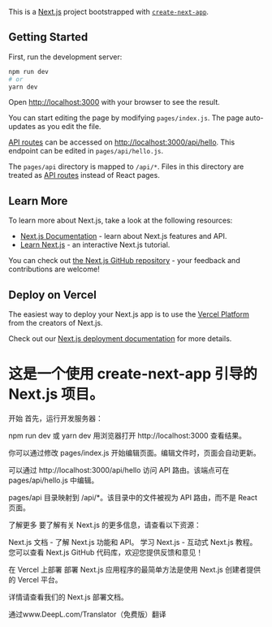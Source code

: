 This is a [Next.js](https://nextjs.org/) project bootstrapped with [`create-next-app`](https://github.com/vercel/next.js/tree/canary/packages/create-next-app).

## Getting Started

First, run the development server:

```bash
npm run dev
# or
yarn dev
```

Open [http://localhost:3000](http://localhost:3000) with your browser to see the result.

You can start editing the page by modifying `pages/index.js`. The page auto-updates as you edit the file.

[API routes](https://nextjs.org/docs/api-routes/introduction) can be accessed on [http://localhost:3000/api/hello](http://localhost:3000/api/hello). This endpoint can be edited in `pages/api/hello.js`.

The `pages/api` directory is mapped to `/api/*`. Files in this directory are treated as [API routes](https://nextjs.org/docs/api-routes/introduction) instead of React pages.

## Learn More

To learn more about Next.js, take a look at the following resources:

- [Next.js Documentation](https://nextjs.org/docs) - learn about Next.js features and API.
- [Learn Next.js](https://nextjs.org/learn) - an interactive Next.js tutorial.

You can check out [the Next.js GitHub repository](https://github.com/vercel/next.js/) - your feedback and contributions are welcome!

## Deploy on Vercel

The easiest way to deploy your Next.js app is to use the [Vercel Platform](https://vercel.com/new?utm_medium=default-template&filter=next.js&utm_source=create-next-app&utm_campaign=create-next-app-readme) from the creators of Next.js.

Check out our [Next.js deployment documentation](https://nextjs.org/docs/deployment) for more details.


# 这是一个使用 create-next-app 引导的 Next.js 项目。

开始
首先，运行开发服务器：

npm run dev 或 yarn dev
用浏览器打开 http://localhost:3000 查看结果。

你可以通过修改 pages/index.js 开始编辑页面。编辑文件时，页面会自动更新。

可以通过 http://localhost:3000/api/hello 访问 API 路由。该端点可在 pages/api/hello.js 中编辑。

pages/api 目录映射到 /api/*。该目录中的文件被视为 API 路由，而不是 React 页面。

了解更多
要了解有关 Next.js 的更多信息，请查看以下资源：

Next.js 文档 - 了解 Next.js 功能和 API。
学习 Next.js - 互动式 Next.js 教程。
您可以查看 Next.js GitHub 代码库，欢迎您提供反馈和意见！

在 Vercel 上部署
部署 Next.js 应用程序的最简单方法是使用 Next.js 创建者提供的 Vercel 平台。

详情请查看我们的 Next.js 部署文档。

通过www.DeepL.com/Translator（免费版）翻译
